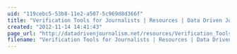```yaml
---
uid: "119cebc5-53b8-11e2-a507-5c969d8d366f"
title: "Verification Tools for Journalists | Resources | Data Driven Journalism #forensics"
created: "2012-11-14 14:41:43"
page_url: "http://datadrivenjournalism.net/resources/Verification_Tools_for_Journalists"
filename: "Verification Tools for Journalists | Resources | Data Driven Journalism #forensics.html"
---
```

